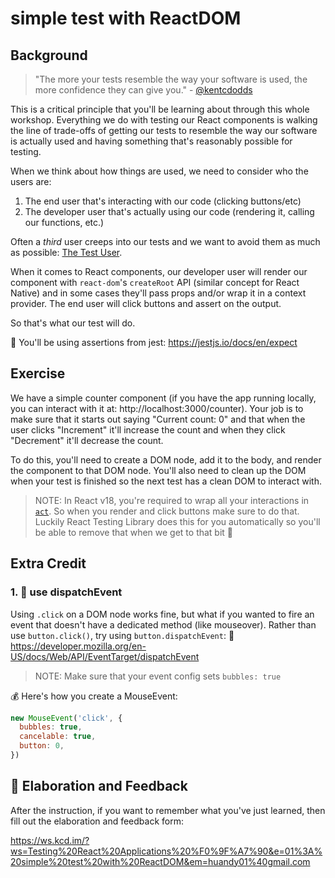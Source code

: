 # simple test with ReactDOM

## Background

> "The more your tests resemble the way your software is used, the more
> confidence they can give you." -
> [@kentcdodds](https://twitter.com/kentcdodds/status/977018512689455106)

This is a critical principle that you'll be learning about through this whole
workshop. Everything we do with testing our React components is walking the line
of trade-offs of getting our tests to resemble the way our software is actually
used and having something that's reasonably possible for testing.

When we think about how things are used, we need to consider who the users are:

1. The end user that's interacting with our code (clicking buttons/etc)
2. The developer user that's actually using our code (rendering it, calling our
   functions, etc.)

Often a _third_ user creeps into our tests and we want to avoid them as much as
possible: [The Test User](https://kentcdodds.com/blog/avoid-the-test-user).

When it comes to React components, our developer user will render our component
with `react-dom`'s `createRoot` API (similar concept for React Native) and in
some cases they'll pass props and/or wrap it in a context provider. The end user
will click buttons and assert on the output.

So that's what our test will do.

📜 You'll be using assertions from jest: https://jestjs.io/docs/en/expect

## Exercise

We have a simple counter component (if you have the app running locally, you can
interact with it at: http://localhost:3000/counter). Your job is to make sure
that it starts out saying "Current count: 0" and that when the user clicks
"Increment" it'll increase the count and when they click "Decrement" it'll
decrease the count.

To do this, you'll need to create a DOM node, add it to the body, and render the
component to that DOM node. You'll also need to clean up the DOM when your test
is finished so the next test has a clean DOM to interact with.

> NOTE: In React v18, you're required to wrap all your interactions in
> [`act`](https://reactjs.org/docs/test-utils.html#act). So when you render and
> click buttons make sure to do that. Luckily React Testing Library does this
> for you automatically so you'll be able to remove that when we get to that bit
> 🥳

## Extra Credit

### 1. 💯 use dispatchEvent

Using `.click` on a DOM node works fine, but what if you wanted to fire an event
that doesn't have a dedicated method (like mouseover). Rather than use
`button.click()`, try using `button.dispatchEvent`: 📜
https://developer.mozilla.org/en-US/docs/Web/API/EventTarget/dispatchEvent

> NOTE: Make sure that your event config sets `bubbles: true`

💰 Here's how you create a MouseEvent:

```javascript
new MouseEvent('click', {
  bubbles: true,
  cancelable: true,
  button: 0,
})
```

## 🦉 Elaboration and Feedback

After the instruction, if you want to remember what you've just learned, then
fill out the elaboration and feedback form:

https://ws.kcd.im/?ws=Testing%20React%20Applications%20%F0%9F%A7%90&e=01%3A%20simple%20test%20with%20ReactDOM&em=huandy01%40gmail.com
